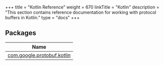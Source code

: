 +++
title = "Kotlin Reference"
weight = 670
linkTitle = "Kotlin"
description = "This section contains reference documentation for working with protocol buffers in Kotlin."
type = "docs"
+++

## Packages

Name |
---- |
<a name="com.google.protobuf.kotlin////PointingToDeclaration/"></a>[com.google.protobuf.kotlin](protobuf-kotlin/com.google.protobuf.kotlin/) |
